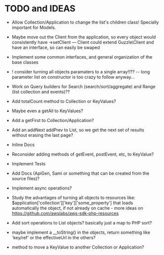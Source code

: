 # TODO and IDEAS

- Allow Collection/Application to change the list's children class! Specially important for Models.

- Maybe move out the Client from the application, so every object would consistently have ->setClient — Client could extend Guzzle\Client and have an interface, so can easily be swaped

- Implement some common interfaces, and general organization of the base classes

- ! consider turning all objects paramaters to a single array!!?? -- long parameter list on constructor is too crazy to follow anyway...

- Work on Query builders for Search (search/sort/aggregate) and Range (list collection and events)??

- Add totalCount method to Collection or KeyValues?

- Maybe even a getAll to KeyValues?

- Add a getFirst to Collection/Application?

- Add an addNext addPrev to List, so we get the next set of results without erasing the last page?

- Inline Docs

- Reconsider adding methods of getEvent, postEvent, etc, to KeyValue?

- Implement Tests

- Add Docs (ApiGen, Sami or something that can be created from the source files)?

- Implement async operations?

- Study the advantages of turning all objects to resources like: $application['collection']['key']['some_property'] that loads automatically the object, if not already on cache  - more ideas on https://github.com/awslabs/aws-sdk-php-resources

- Add sort operations to List objects? basically just a map to PHP sort?

- maybe implement a __toString() in the objects, return something like 'key/ref' or the effectiveUrl in the others?

- method to move a KeyValue to another Collection or Application?

